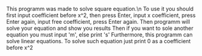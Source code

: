 This programm was made to solve square equation.\n
To use it you should first input coefficient before x^2, then press Enter, input x coefficient, press Enter again, input free coefficient, press Enter again.
Then programm will solve your equation and show you results
Then if you want to sole another equation you must input 'm', else print 's'
Furthermore, this programm can solve linear equations. To solve such equation just print 0 as a coefficient before x^2
